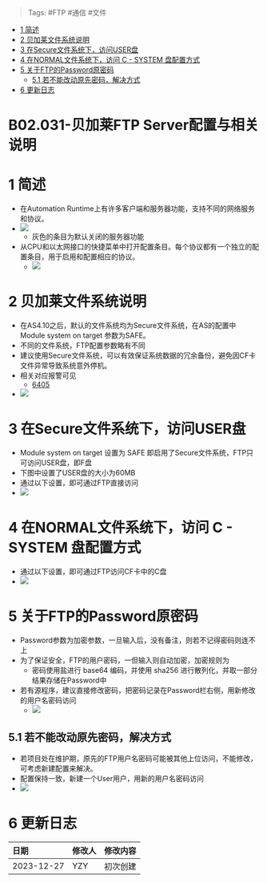 > Tags: #FTP #通信 #文件

- [1 简述](#1%20%E7%AE%80%E8%BF%B0)
- [2 贝加莱文件系统说明](#2%20%E8%B4%9D%E5%8A%A0%E8%8E%B1%E6%96%87%E4%BB%B6%E7%B3%BB%E7%BB%9F%E8%AF%B4%E6%98%8E)
- [3 在Secure文件系统下，访问USER盘](#3%20%E5%9C%A8Secure%E6%96%87%E4%BB%B6%E7%B3%BB%E7%BB%9F%E4%B8%8B%EF%BC%8C%E8%AE%BF%E9%97%AEUSER%E7%9B%98)
- [4 在NORMAL文件系统下，访问 C - SYSTEM 盘配置方式](#4%20%E5%9C%A8NORMAL%E6%96%87%E4%BB%B6%E7%B3%BB%E7%BB%9F%E4%B8%8B%EF%BC%8C%E8%AE%BF%E9%97%AE%20C%20-%20SYSTEM%20%E7%9B%98%E9%85%8D%E7%BD%AE%E6%96%B9%E5%BC%8F)
- [5 关于FTP的Password原密码](#5%20%E5%85%B3%E4%BA%8EFTP%E7%9A%84Password%E5%8E%9F%E5%AF%86%E7%A0%81)
	- [5.1 若不能改动原先密码，解决方式](#5.1%20%E8%8B%A5%E4%B8%8D%E8%83%BD%E6%94%B9%E5%8A%A8%E5%8E%9F%E5%85%88%E5%AF%86%E7%A0%81%EF%BC%8C%E8%A7%A3%E5%86%B3%E6%96%B9%E5%BC%8F)
- [6 更新日志](#6%20%E6%9B%B4%E6%96%B0%E6%97%A5%E5%BF%97)

# B02.031-贝加莱FTP Server配置与相关说明

# 1 简述

- 在Automation Runtime上有许多客户端和服务器功能，支持不同的网络服务和协议。
- ![](FILES/031贝加莱FTP%20Server配置与相关说明/image-20231227000820289.png)
    - 灰色的条目为默认关闭的服务器功能
- 从CPU和以太网接口的快捷菜单中打开配置条目。每个协议都有一个独立的配置条目，用于启用和配置相应的协议。
    - ![](FILES/031贝加莱FTP%20Server配置与相关说明/image-20231227000939876.png)

# 2 贝加莱文件系统说明

- 在AS4.10之后，默认的文件系统均为Secure文件系统，在AS的配置中 Module system on target 参数为SAFE。
- 不同的文件系统，FTP配置参数略有不同
- 建议使用Secure文件系统，可以有效保证系统数据的冗余备份，避免因CF卡文件异常导致系统意外停机。
- 相关对应报警可见
    - [6405](../C03_故障码问题定位/6405.md)
- ![](FILES/031贝加莱FTP%20Server配置与相关说明/image-20231227001452043.png)

# 3 在Secure文件系统下，访问USER盘

- Module system on target 设置为 SAFE 即启用了Secure文件系统，FTP只可访问USER盘，即F盘
- 下图中设置了USER盘的大小为60MB
- 通过以下设置，即可通过FTP直接访问
- ![](FILES/031贝加莱FTP%20Server配置与相关说明/image-20231227001925729.png)

# 4 在NORMAL文件系统下，访问 C - SYSTEM 盘配置方式

- 通过以下设置，即可通过FTP访问CF卡中的C盘
- ![](FILES/031贝加莱FTP%20Server配置与相关说明/image-20231227001811878.png)

# 5 关于FTP的Password原密码

- Password参数为加密参数，一旦输入后，没有备注，则若不记得密码则连不上
- 为了保证安全，FTP的用户密码，一但输入则自动加密，加密规则为
    - 密码使用盐进行 base64 编码，并使用 sha256 进行散列化，并取一部分结果存储在Password中
- 若有源程序，建议直接修改密码，把密码记录在Password栏右侧，用新修改的用户名密码访问
    - ![](FILES/031贝加莱FTP%20Server配置与相关说明/image-20231227010959830.png)

## 5.1 若不能改动原先密码，解决方式

- 若项目处在维护期，原先的FTP用户名密码可能被其他上位访问，不能修改，可考虑新建配置来解决。
- 配置保持一致，新建一个User用户，用新的用户名密码访问
- ![](FILES/031贝加莱FTP%20Server配置与相关说明/image-20231227010738444.png)

# 6 更新日志

| 日期         | 修改人 | 修改内容 |
| :--------- | :-- | :--- |
| 2023-12-27 | YZY | 初次创建 |
